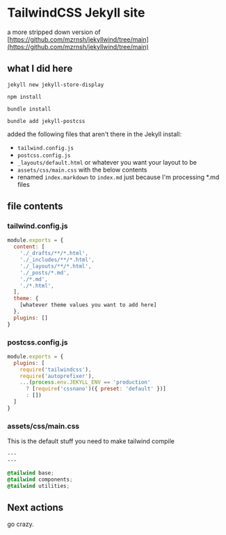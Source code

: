 # TailwindCSS Jekyll site

a more stripped down version of [https://github.com/mzrnsh/jekyllwind/tree/main](https://github.com/mzrnsh/jekyllwind/tree/main)

## what I did here

`jekyll new jekyll-store-display`

`npm install`

`bundle install`

`bundle add jekyll-postcss`


added the following files that aren't there in the Jekyll install:

* `tailwind.config.js`
* `postcss.config.js`
* `_layouts/default.html` or whatever you want your layout to be
* `assets/css/main.css` with the below contents
* renamed `index.markdown` to `index.md` just because I'm processing *.md files
## file contents

### tailwind.config.js

```js
module.exports = {
  content: [
    './_drafts/**/*.html',
    './_includes/**/*.html',
    './_layouts/**/*.html',
    './_posts/*.md',
    './*.md',
    './*.html',
  ],
  theme: {
    [whatever theme values you want to add here]
  },
  plugins: []
}
```

### postcss.config.js

```js
module.exports = {
  plugins: [
    require('tailwindcss'),
    require('autoprefixer'),
    ...(process.env.JEKYLL_ENV == 'production'
      ? [require('cssnano')({ preset: 'default' })]
      : [])
  ]
}

```

### assets/css/main.css

This is the default stuff you need to make tailwind compile

```css
---
---

@tailwind base;
@tailwind components;
@tailwind utilities;
```

## Next actions

go crazy.